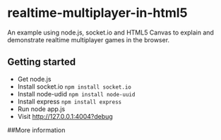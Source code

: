 realtime-multiplayer-in-html5
=============================

An example using node.js, socket.io and HTML5 Canvas to explain and demonstrate realtime multiplayer games in the browser.

## Getting started

* Get node.js
* Install socket.io `npm install socket.io`
* Install node-udid `npm install node-uuid`
* Install express `npm install express`
* Run node app.js
* Visit http://127.0.0.1:4004?debug

##More information